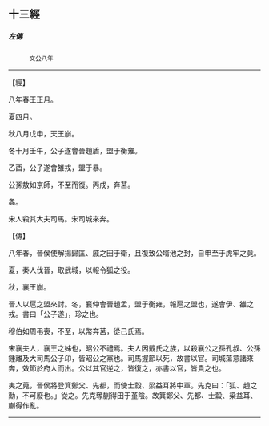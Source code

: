 

## 十三經

##### 左傳
　　　`文公八年`

* * *

【經】

八年春王正月。

夏四月。

秋八月戊申，天王崩。

冬十月壬午，公子遂會晉趙盾，盟于衡雍。

乙酉，公子遂會雒戎，盟于暴。

公孫敖如京師，不至而復。丙戌，奔莒。

螽。

宋人殺其大夫司馬。宋司城來奔。

【傳】

八年春，晉侯使解揚歸匡、戚之田于衛，且復致公壻池之封，自申至于虎牢之竟。

夏，秦人伐晉，取武城，以報令狐之役。

秋，襄王崩。

晉人以扈之盟來討。冬，襄仲會晉趙孟，盟于衡雍，報扈之盟也，遂會伊、雒之戎。書曰「公子遂」，珍之也。

穆伯如周弔喪，不至，以幣奔莒，從己氏焉。

宋襄夫人，襄王之姊也，昭公不禮焉。夫人因戴氏之族，以殺襄公之孫孔叔、公孫鍾離及大司馬公子卬，皆昭公之黨也。司馬握節以死，故書以官。司城蕩意諸來奔，效節於府人而出。公以其官逆之，皆復之，亦書以官，皆貴之也。

夷之蒐，晉侯將登箕鄭父、先都，而使士縠、梁益耳將中軍。先克曰：「狐、趙之勳，不可廢也。」從之。先克奪蒯得田于堇陰。故箕鄭父、先都、士縠、梁益耳、蒯得作亂。

* * *

